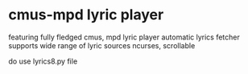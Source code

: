 # cmus-mpd lyric player
featuring fully fledged cmus, mpd lyric player
automatic lyrics fetcher
supports wide range of lyric sources
ncurses, scrollable

do use lyrics8.py file

